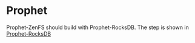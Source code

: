 # Prophet

Prophet-ZenFS should build with Prophet-RocksDB. The step is shown in [Prophet-RocksDB](https://github.com/Flappybird11101001/prophet-rocksdb/blob/main/README.md)
